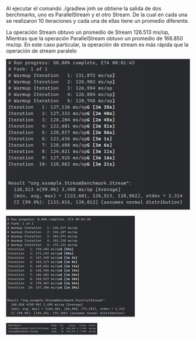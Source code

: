 Al ejecutar el comando ./gradlew jmh se obtiene la salida de dos berchmarks, uno es ParallelStream y el otro Stream. De la cual en cada una se realizaron 10 iteraciones y cada una de ellas tiene un promedio diferente.

La operación Stream obtuvo un promedio de Stream 126.513 ms/op, Mientras que la operación ParallelStream obtuvo un promedio de 168.850 ms/op.
En este caso particular, la operación de stream es más rápida que la operación de stream paralelo 

![Stream](/Imagenes%20del%20Ejecicio3/Stream.png)

![ParaleloStream](/Imagenes%20del%20Ejecicio3/Paralelo%20Stream.png)

![Promedio](/Imagenes%20del%20Ejecicio3/Promedio%20de%20los%202%20Benchmark.png)
